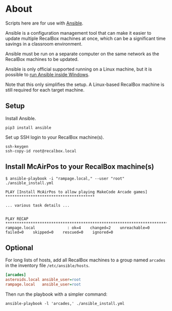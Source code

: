 # About

Scripts here are for use with [Ansible][6]. 

Ansible is a configuration management tool that can make it easier to update multiple RecalBox machines at once, which can be a significant time savings in a classroom environment.

Ansible must be run on a separate computer on the same network as the RecalBox machines to be updated.

Ansible is only official supported running on a Linux machine, but it is possible to [run Ansible inside Windows][7].

Note that this only simplifies the setup. A Linux-based RecalBox machine is still required for each target machine.

[6]: https://www.ansible.com/resources/get-started
[7]: https://docs.ansible.com/ansible/latest/user_guide/windows_faq.html#can-ansible-run-on-windows

## Setup

Install Ansible.

```shell
pip3 install ansible
```

Set up SSH login to your RecalBox machine(s).

```shell
ssh-keygen
ssh-copy-id root@recalbox.local
```

## Install McAirPos to your RecalBox machine(s)

```shell
$ ansible-playbook -i "rampage.local," --user "root" ./ansible_install.yml

PLAY [Install McAirPos to allow playing MakeCode Arcade games] ***************************************

... various task details ...


PLAY RECAP *******************************************************************************************
rampage.local              : ok=4    changed=2    unreachable=0    failed=0    skipped=0    rescued=0    ignored=0
```

## Optional

For long lists of hosts, add all RecalBox machines to a group named `arcades` in the inventory file `/etc/ansible/hosts`.

```ini
[arcades]
asteroids.local	ansible_user=root
rampage.local	ansible_user=root
```

Then run the playbook with a simpler command:
```shell
ansible-playbook -l 'arcades,' ./ansible_install.yml
```